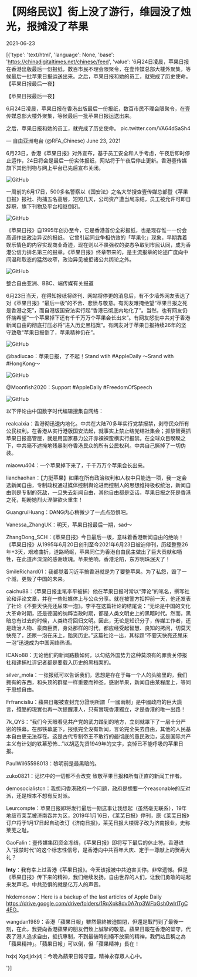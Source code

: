 # 【网络民议】街上没了游行，维园没了烛光，报摊没了苹果

2021-06-23

[{'type': 'text/html', 'language': None, 'base': 'https://chinadigitaltimes.net/chinese/feed', 'value': '6月24日凌晨，苹果日报在香港出版最后一份报纸，数百市民不理会限聚令，在壹传媒总部大楼外聚集，等候最后一批苹果日报运送出来。之后，苹果日报和她的员工，就完成了历史使命。【苹果日报最后一夜】



【苹果日报最后一夜】

6月24日凌晨，苹果日报在香港出版最后一份报纸，数百市民不理会限聚令，在壹传媒总部大楼外聚集，等候最后一批苹果日报运送出来。

之后，苹果日报和她的员工，就完成了历史使命。 pic.twitter.com/VA64dSaSh4

&mdash; 自由亚洲电台 (@RFA_Chinese) June 23, 2021



6月23日，香港《苹果日报》对外宣布，基于员工安全和人手考虑，午夜后即时停止运作，24日将会是最后一份实体报纸，网站将于午夜后停止更新。香港壹传媒旗下其他刊物与网上平台已先后宣布关闭。

![GitHub](https://chinadigitaltimes.net/chinese/files/2021/06/image-1624468375293.png)

一周前的6月17日，500多名警察以《国安法》之名大举搜查壹传媒总部暨《苹果日报》报社、拘捕五名高层，短短几天，公司资产遭当局冻结，员工被允许可即日辞职，旗下刊物及平台相继倒闭。

![GitHub](https://chinadigitaltimes.net/chinese/files/2021/06/image-1624470159699.png)

《苹果日报》自1995年创办至今，它是香港首份全彩报纸，也是现存惟一一份会高调作出政治异议的报纸。 它曾引起同业争相仿效的「苹果化」现象，早期靠着娱乐情色的内容实现商业奇迹，现在则以不畏强权的姿态争取到市民认同，成为香港公信力排名第三的报章。《苹果日报》终章带来的，是主流报章的论述广度向中间温和取态的猛然收窄，政治异见被拒诸公共舆论之外。

![GitHub](https://chinadigitaltimes.net/chinese/files/2021/06/post-667409-60d31d211964a.png)

整合自由亚洲、BBC、端传媒有关报道

6月23日当天，在得知报纸将终刊、网站将停更的消息后，有不少墙外网友表达了对《苹果日报》“最后一版”的不舍、悲愤与敬意。有网友难掩绝望“苹果日报之死是香港之死”，而自港版国安法实行起“香港已彻底内地化了”。当然，也有网友仍怀揣希望“一个苹果掉下还有千千万万个苹果会长出来”。有网友怒批中共对于香港新闻自由的彻底打压必将“进入历史黑档案”。有网友对于苹果日报持续26年的坚守致敬“苹果日报倒了，苹果精神仍在”。

![GitHub](https://chinadigitaltimes.net/chinese/files/2021/06/image-1624463448654.png)  

 @badiucao：苹果日报，了不起！Stand wtih #AppleDaily ～Srand with #HongKong～ 



![GitHub](https://chinadigitaltimes.net/chinese/files/2021/06/image-1624465220654.png)  

 @Moonfish2020：Support #AppleDaily  #FreedomOfSpeech 



![GitHub](https://chinadigitaltimes.net/chinese/files/2021/06/image-1624469767492.png)

以下评论由中国数字时代编辑搜集自网络：



realcaixia：香港彻迅速内地化。中共在大陆70多年实行党禁报禁，剥夺民众所有公民权利。在香港从实行港版国安法起，就事实上禁止结党结社集会；抓黎智英抓苹果日报高管层，就是用国家暴力公开赤裸裸蛮横实行报禁。在全球众目睽睽之下，中共毫不遮掩地残暴剥夺香港民众的所有公民权利。中共自己撕掉了一切伪装。

miaowu404：一个苹果掉下来了，千千万万个苹果会长出来。

lianchaohan：【力挺苹果】如果在所有政治权利和人权中只能选一项，我一定会选新闻自由，专制政权通过媒体控制舆论进而控制人的思想维持极权统治，新闻自由则是专制的死敌，一旦失去新闻自由，其他自由都是空话，苹果日报之死是香港之死，期盼她烈火涅槃欲火重生！

GuangruiHuang：DANG内心稍微少了一点点恐惧吧。

Vanessa_ZhangUK：明天，苹果日报最后一期，sad～

ZhangDong_SCH：《苹果日报》今日最后一版，意味着香港新闻自由的绝响！《苹果日报》从1995年6月20日创刊至今2021年6月23日被迫停刊，历经整整26年+3天，艰难曲折，道路崎岖，苹果同仁为香港自由民主做出了巨大贡献和牺牲，在此道声深深的感谢玫瑰。苹果绝响，香港沦陷，东方明珠泯灭了！

SmileRichard01：我都觉着习近平搞香港就是为了要整苹果。为了私怨，毁了一个城，更毁了中国的未来。

caichu88：（苹果日报主笔李平被捕）他在苹果日报时常以“萍论”的笔名，撰写社论和评论文章，并在一些社媒体上与公众分享。就在被警方扣押前一天，他还发表了社论《不要天快亮还尿床一泡》。李平在这篇社论的结尾说：“无论是中国的文化大革命时期，还是德国的纳粹当政时期，都是人类文明史上的黑暗时代。然而，黑暗总有过去的时候，人类终将回归文明。因此，无论是知识分子，传媒工作者，还是政治人物、豪商巨贾，身处那样的时代，都应经受起智慧、良知的拷问，切莫天快亮了，还尿一泡在床上，贻笑历史。”这篇社论一出，其标题“不要天快亮还尿床一泡”迅速成为中国网络热语。

ICANo88：无论他们的新闻路数如何，以勾结外国势力这种莫须有的罪责关停报社和逮捕社评记者都是要载入历史的黑档案的。

silver_mola：一张报纸可以告诉我们，思想是存在于每一个人的头脑里的，我们拥有的东西，和头顶的群星一样重要而神圣。感谢苹果，新闻自由某程度上，等同于思想自由。

Frfrancisliu：蘋果日報被查封充分證明所謂「一國兩制」是中國政府的巨大謊言，殘酷的現實也再一次提醒港人，只有實現香港獨立，才是香港的唯一出路！

7k_QYS：&#8221;我们今天眼看见共产党的武力踏到的地方，立刻就罩下了一层十分严密的铁幕。在那铁幕底下，报纸完全没有新闻，言论完全失去自由，其他的人民基本自由更无法存在。这是古代专制帝王不敢行的最彻底的愚民政治，这是国际共产主义有计划的铁幕恐怖&#8230;&#8221;以胡适先贤1949年的文字，哀悼已不能呼吸的苹果日报。

PaulWil65598013：黎明前是最黑暗的。

zuko0821：记忆中的一切都不会改变 致敬苹果日报和所有正直的新闻工作者。

demosocialistcn：我想问香港政府一个问题，政府是想要一个reasonable的反对派，还是根本不想有反对派。

Leurcompte：苹果日报即将发行最后一期这事让我想起（虽然毫无联系），19年地级市莱芜被济南吞并为区，2019年1月16日，《莱芜日报》停刊，原《莱芜日报》订户将于1月17日起自动改订《济南日报》，莱芜日报大楼牌子改为济南报业，史称莱芜之耻。

GaoFalin：壹传媒集团资金冻结，《苹果日报》即将写下最后的休止符。香港进入“报禁时代”的这个标志性信号，是香港向中共百年大庆、定于一尊献上的贺寿大礼？

__Inty__：我有幸上过香港《苹果日报》。今天该报被中共迫害关停。非常遗憾。但是《苹果日报》传下来的精神，我们继续发扬。自由世界的人们，让我们勇敢的站起来发声吧。中共恐惧的就是亿万人的声音。

hkdemonow：Here is a backup of the last articles of Apple Daily  https://drive.google.com/drive/folders/1RqXpk8dv0A7rp3WFbGsh0wlrlTgC4EO_

wangdan1989：香港「蘋果日報」雖然最終被迫關閉，但還是戰鬥到了最後一刻，在此，我要向香港蘋果的朋友們致上誠摯的敬意。蘋果日報在香港的堅守，代表了港人追求自由，抵抗專制，不到最後時刻絕不放棄的精神，我們姑且稱之為「蘋果精神」。「蘋果日報」可以倒，但「蘋果精神」長在！

hxjxj Xgdjjdxjdj：今晚為蘋果日報守靈，精神永存眾人心中。

'}]